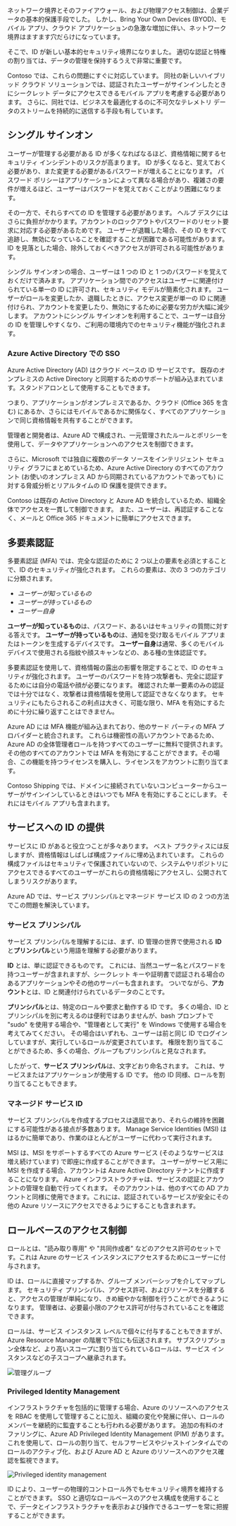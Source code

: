 ネットワーク境界とそのファイアウォール、および物理アクセス制御は、企業データの基本的保護手段でした。 しかし、Bring Your Own Devices (BYOD)、モバイル アプリ、クラウド アプリケーションの急激な増加に伴い、ネットワーク境界はますます穴だらけになっています。 

そこで、ID が新しい基本的セキュリティ境界になりました。 適切な認証と特権の割り当ては、データの管理を保持するうえで非常に重要です。

Contoso では、これらの問題にすぐに対応しています。 同社の新しいハイブリッド クラウド ソリューションでは、認証されたユーザーがサインインしたときにシークレット データにアクセスできるモバイル アプリを考慮する必要があります。 さらに、同社では、ビジネスを最適化するのに不可欠なテレメトリ データのストリームを持続的に送信する手段も有しています。

## <a name="single-sign-on"></a>シングル サインオン

ユーザーが管理する必要がある ID が多くなればなるほど、資格情報に関するセキュリティ インシデントのリスクが高まります。 ID が多くなると、覚えておく必要があり、また変更する必要があるパスワードが増えることになります。 パスワード ポリシーはアプリケーションによって異なる場合があり、複雑さの要件が増えるほど、ユーザーはパスワードを覚えておくことがより困難になります。

その一方で、それらすべての ID を管理する必要があります。 ヘルプ デスクにはさらに負担がかかります。アカウントのロックアウトやパスワードのリセット要求に対応する必要があるためです。 ユーザーが退職した場合、その ID をすべて追跡し、無効になっていることを確認することが困難である可能性があります。 ID を見落とした場合、除外しておくべきアクセスが許可される可能性があります。

シングル サインオンの場合、ユーザーは 1 つの ID と 1 つのパスワードを覚えておくだけで済みます。 アプリケーション間でのアクセスはユーザーに関連付けられている単一の ID に許可され、セキュリティ モデルが簡素化されます。 ユーザーがロールを変更したか、退職したときに、アクセス変更が単一の ID に関連付けられ、アカウントを変更したり、無効にするために必要な労力が大幅に減少します。 アカウントにシングル サインオンを利用することで、ユーザーは自分の ID を管理しやすくなり、ご利用の環境内でのセキュリティ機能が強化されます。

### <a name="sso-with-azure-active-directory"></a>Azure Active Directory での SSO

Azure Active Directory (AD) はクラウド ベースの ID サービスです。 既存のオンプレミスの Active Directory と同期するためのサポートが組み込まれています。スタンドアロンとして使用することもできます。

つまり、アプリケーションがオンプレミスであるか、クラウド (Office 365 を含む) にあるか、さらにはモバイルであるかに関係なく、すべてのアプリケーションで同じ資格情報を共有することができます。 

管理者と開発者は、Azure AD で構成され、一元管理されたルールとポリシーを使用して、データやアプリケーションへのアクセスを制御できます。

さらに、Microsoft では独自に複数のデータ ソースをインテリジェント セキュリティ グラフにまとめているため、Azure Active Directory のすべてのアカウント (お使いのオンプレミス AD から同期されているアカウントであっても) に対する脅威分析とリアルタイムの ID 保護を提供できます。

Contoso は既存の Active Directory と Azure AD を統合しているため、組織全体でアクセスを一貫して制御できます。 また、ユーザーは、再認証することなく、メールと Office 365 ドキュメントに簡単にアクセスできます。

## <a name="multi-factor-authentication"></a>多要素認証

多要素認証 (MFA) では、完全な認証のために 2 つ以上の要素を必須とすることで、ID のセキュリティが強化されます。 これらの要素は、次の 3 つのカテゴリに分類されます。

- *ユーザーが知っているもの*
- *ユーザーが持っているもの*
- *ユーザー自身*

**ユーザーが知っているもの**は、パスワード、あるいはセキュリティの質問に対する答えです。 **ユーザーが持っているもの**は、通知を受け取るモバイル アプリまたはトークンを生成するデバイスです。 **ユーザー自身**は通常、多くのモバイル デバイスで使用される指紋や顔スキャンなどの、ある種の生体認証です。

多要素認証を使用して、資格情報の露出の影響を限定することで、ID のセキュリティが強化されます。 ユーザーのパスワードを持つ攻撃者も、完全に認証するためには自分の電話や顔が必要になります。 確認された単一要素のみの認証では十分ではなく、攻撃者は資格情報を使用して認証できなくなります。 セキュリティにもたらされるこの利点は大きく、可能な限り、MFA を有効にするために十分に繰り返すことはできません。

Azure AD には MFA 機能が組み込まれており、他のサード パーティの MFA プロバイダーと統合されます。 これらは機密性の高いアカウントであるため、Azure AD の全体管理者ロールを持つすべてのユーザーに無料で提供されます。 その他のすべてのアカウントでは MFA を有効にすることができます。その場合、この機能を持つライセンスを購入し、ライセンスをアカウントに割り当てます。

Contoso Shipping では、ドメインに接続されていないコンピューターからユーザーがサインインしているときはいつでも MFA を有効にすることにします。 それにはモバイル アプリも含まれます。

## <a name="providing-identities-to-services"></a>サービスへの ID の提供

サービスに ID があると役立つことが多々あります。 ベスト プラクティスには反しますが、資格情報はしばしば構成ファイルに埋め込まれています。 これらの構成ファイルはセキュリティで保護されていないので、システムやリポジトリにアクセスできるすべてのユーザーがこれらの資格情報にアクセスし、公開されてしまうリスクがあります。

Azure AD では、サービス プリンシパルとマネージド サービス ID の 2 つの方法でこの問題を解決しています。

### <a name="service-principals"></a>サービス プリンシパル

サービス プリンシパルを理解するには、まず、ID 管理の世界で使用される **ID** と**プリンシパル**という用語を理解する必要があります。

**ID** とは、単に認証できるものです。 これには、当然ユーザー名とパスワードを持つユーザーが含まれますが、シークレット キーや証明書で認証される場合のあるアプリケーションやその他のサーバーも含まれます。 ついでながら、**アカウント**とは、ID と関連付けられているデータのことです。

**プリンシパル**とは、特定のロールや要求と動作する ID です。 多くの場合、ID とプリンシパルを別に考えるのは便利ではありませんが、bash プロンプトで "sudo" を使用する場合や、"管理者として実行" を Windows で使用する場合を考えてみてください。 その場合はいずれも、ユーザーは前と同じ ID でログインしていますが、実行しているロールが変更されています。 権限を割り当てることができるため、多くの場合、グループもプリンシパルと見なされます。

したがって、**サービス プリンシパル**は、文字どおり命名されます。 これは、サービスまたはアプリケーションが使用する ID です。 他の ID 同様、ロールを割り当てることもできます。 

### <a name="managed-service-identities"></a>マネージド サービス ID

サービス プリンシパルを作成するプロセスは退屈であり、それらの維持を困難にする可能性がある接点が多数あります。 Manage Service Identities (MSI) ははるかに簡単であり、作業のほとんどがユーザーに代わって実行されます。 

MSI は、MSI をサポートするすべての Azure サービス (そのようなサービスは増え続けています) で即座に作成することができます。 ユーザーがサービス用に MSI を作成する場合、アカウントは Azure Active Directory テナントに作成することになります。 Azure インフラストラクチャは、サービスの認証とアカウントの管理を自動で行ってくれます。 そのアカウントは、他のすべての AD アカウントと同様に使用できます。これには、認証されているサービスが安全にその他の Azure リソースにアクセスできるようにすることも含まれます。

## <a name="role-based-access-control"></a>ロールベースのアクセス制御

ロールとは、"読み取り専用" や "共同作成者" などのアクセス許可のセットです。これは Azure のサービス インスタンスにアクセスするためにユーザーに付与されます。 

ID は、ロールに直接マップするか、グループ メンバーシップを介してマップします。 セキュリティ プリンシパル、アクセス許可、およびリソースを分離すると、アクセスの管理が単純になり、きめ細やかな制御を行うことができるようになります。 管理者は、必要最小限のアクセス許可が付与されていることを確認できます。

ロールは、サービス インスタンス レベルで個々に付与することもできますが、Azure Resource Manager の階層で下位にも伝送されます。 サブスクリプション全体など、より高いスコープに割り当てられているロールは、サービス インスタンスなどの子スコープへ継承されます。 

<!--TODO: replace with final media which was submitted for Design-for-security-in-azure -->
![管理グループ](../media-draft/3-role-assignment-scope.png)

### <a name="privileged-identity-management"></a>Privileged Identity Management

インフラストラクチャを包括的に管理する場合、Azure のリソースへのアクセスを RBAC を使用して管理することに加え、組織の変化や発展に伴い、ロールのメンバーを継続的に監査することも行われる必要があります。 追加の有料のオファリングに、Azure AD Privileged Identity Management (PIM) があります。これを使用して、ロールの割り当て、セルフサービスやジャストインタイムでのロールのアクティブ化、および Azure AD と Azure のリソースへのアクセス確認を監視できます。

<!--TODO: replace with final media which was submitted for Design-for-security-in-azure -->
![Privileged identity management](../media-COPIED-FROM-DESIGNFORSECURITY/PIM_Dashboard.PNG)

ID により、ユーザーの物理的コントロール外でもセキュリティ境界を維持することができます。 SSO と適切なロールベースのアクセス構成を使用することで、データとインフラストラクチャを表示および操作できるユーザーを常に把握することができます。